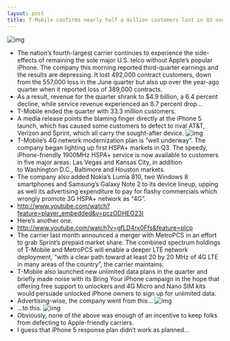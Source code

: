 ```yaml
---
layout: post
title: T-Mobile confirms nearly half a million customers lost in Q3 over iPhone 5 launch
---
```

![img](http://media.idownloadblog.com/wp-content/uploads/2012/01/t-mobile-iphone.jpg)
* The nation’s fourth-largest carrier continues to experience the side-effects of remaining the sole major U.S. telco without Apple’s popular iPhone. The company this morning reported third-quarter earnings and the results are depressing. It lost 492,000 contract customers, down from the 557,000 loss in the June quarter but also up over the year-ago quarter when it reported loss of 389,000 contracts.
* As a result, revenue for the quarter shrank to $4.9 billion, a 6.4 percent decline, while service revenue experienced an 8.7 percent drop…
* T-Mobile ended the quarter with 33.3 million customers.
* A media release points the blaming finger directly at the iPhone 5 launch, which has caused some customers to defect to rival AT&T, Verizon and Sprint, which all carry the sought-after device.
![img](http://media.idownloadblog.com/wp-content/uploads/2012/11/T-Mobile-Q312-churn.png)
* T-Mobile’s 4G network modernization plan is “well underway”. The company began lighting up first HSPA+ markets in Q3. The speedy, iPhone-friendly 1900MHz HSPA+ service is now available to customers in five major areas: Las Vegas and Kansas City, in addition to Washington D.C., Baltimore and Houston markets.
* The company also added Nokia’s Lumia 810, two Windows 8 smartphones and Samsung’s Galaxy Note 2 to its device lineup, upping as well its advertising expenditure to pay for flashy commercials which wrongly promote 3G HSPA+ network as “4G”.
* http://www.youtube.com/watch?feature=player_embedded&v=pczODHEO23I
* Here’s another one.
* http://www.youtube.com/watch?v=gfLD4rx0Ffs&feature=plcp
* The carrier last month announced a merger with MetroPCS in an effort to grab Sprint’s prepaid market share. The combined spectrum holdings of T-Mobile and MetroPCS will enable a deeper LTE network deployment, “with a clear path toward at least 20 by 20 MHz of 4G LTE in many areas of the country”, the carrier maintains.
* T-Mobile also launched new unlimited data plans in the quarter and briefly made noise with its Bring Your iPhone campaign in the hope that offering free support to unlockers and 4G Micro and Nano SIM kits would persuade unlocked iPhone owners to sign up for unlimited data.
* Advertising-wise, the company went from this…
![img](http://media.idownloadblog.com/wp-content/uploads/2012/09/T-Mobile-iPhone-teaser.jpg)
* …to this.
![img](http://media.idownloadblog.com/wp-content/uploads/2012/11/T-Mobile-Galaxy-S-III-splash.jpg)
* Obviously, none of the above was enough of an incentive to keep folks from defecting to Apple-friendly carriers.
* I guess that iPhone 5 response plan didn’t work as planned…

